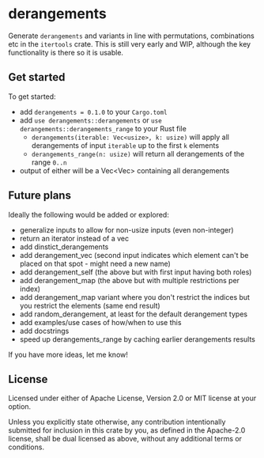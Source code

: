 # derangements
Generate `derangements` and variants in line with permutations, combinations etc in the `itertools` crate. This is still
very early and WIP, although the key functionality is there so it is usable.

## Get started
To get started:
- add `derangements = 0.1.0` to your `Cargo.toml`
- add `use derangements::derangements` or `use derangements::derangements_range` to your Rust file
  - `derangements(iterable: Vec<usize>, k: usize)` will apply all derangements of input `iterable` up to the first `k`
    elements
  - `derangements_range(n: usize)` will return all derangements of the range `0..n`
- output of either will be a Vec<Vec<usize>> containing all derangements

## Future plans
Ideally the following would be added or explored:
- generalize inputs to allow for non-usize inputs (even non-integer)
- return an iterator instead of a vec
- add dinstict_derangements
- add derangement_vec (second input indicates which element can't be placed on that spot - might need a new name)
- add derangement_self (the above but with first input having both roles)
- add derangement_map (the above but with multiple restrictions per index)
- add derangement_map variant where you don't restrict the indices but you restrict the elements (same end result)
- add random_derangement, at least for the default derangement types
- add examples/use cases of how/when to use this
- add docstrings
- speed up derangements_range by caching earlier derangements results

If you have more ideas, let me know!

## License
Licensed under either of Apache License, Version 2.0 or MIT license at your option.

Unless you explicitly state otherwise, any contribution intentionally submitted for inclusion in this crate by you, as
defined in the Apache-2.0 license, shall be dual licensed as above, without any additional terms or conditions.

